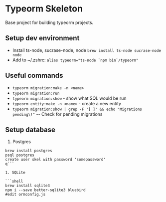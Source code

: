 # Typeorm Skeleton

Base project for building typeorm projects.

## Setup dev environment

* Install ts-node, sucrase-node, node `brew install ts-node sucrase-node node`  
* Add to ~/.zshrc: ``alias typeorm="ts-node `npm bin`/typeorm"``


## Useful commands

* `typeorm migration:make -n <name>`
* `typeorm migration:run`
* `typeorm migration:show` - show what SQL would be run
* `typeorm entity:make -n <name>` - create a new entity
* `typeorm migration:show | grep -F '[ ]' && echo "Migrations pending\!"` -- Check for pending migrations

## Setup database

1. Postgres

```shell
brew install postgres
psql postgres
create user skel with password 'somepassword'
q```

1. SQLite

```shell
brew install sqlite3
npm i --save better-sqlite3 bluebird
#edit ormconfig.js
```

